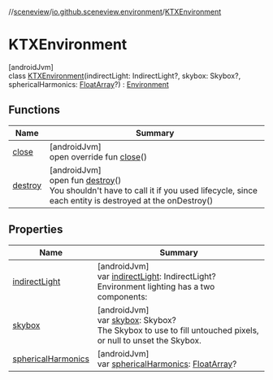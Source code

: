 //[sceneview](../../../index.md)/[io.github.sceneview.environment](../index.md)/[KTXEnvironment](index.md)

# KTXEnvironment

[androidJvm]\
class [KTXEnvironment](index.md)(indirectLight: IndirectLight?, skybox: Skybox?, sphericalHarmonics: [FloatArray](https://kotlinlang.org/api/latest/jvm/stdlib/kotlin/-float-array/index.html)?) : [Environment](../-environment/index.md)

## Functions

| Name | Summary |
|---|---|
| [close](../-environment/close.md) | [androidJvm]<br>open override fun [close](../-environment/close.md)() |
| [destroy](../-environment/destroy.md) | [androidJvm]<br>open fun [destroy](../-environment/destroy.md)()<br>You shouldn't have to call it if you used lifecycle, since each entity is destroyed at the onDestroy() |

## Properties

| Name | Summary |
|---|---|
| [indirectLight](../-environment/indirect-light.md) | [androidJvm]<br>var [indirectLight](../-environment/indirect-light.md): IndirectLight?<br>Environment lighting has a two components: |
| [skybox](../-environment/skybox.md) | [androidJvm]<br>var [skybox](../-environment/skybox.md): Skybox?<br>The Skybox to use to fill untouched pixels, or null to unset the Skybox. |
| [sphericalHarmonics](../-environment/spherical-harmonics.md) | [androidJvm]<br>var [sphericalHarmonics](../-environment/spherical-harmonics.md): [FloatArray](https://kotlinlang.org/api/latest/jvm/stdlib/kotlin/-float-array/index.html)? |
